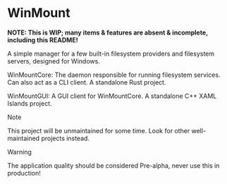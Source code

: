 # WinMount

**NOTE: This is WIP; many items & features are absent & incomplete, including this README!**

A simple manager for a few built-in filesystem providers and filesystem servers, designed for Windows.

WinMountCore: The daemon responsible for running filesystem services. Can also act as a CLI client. A standalone Rust project.

WinMountGUI: A GUI client for WinMountCore. A standalone C++ XAML Islands project.

> [!NOTE]
> This project will be unmaintained for some time. Look for other well-maintained projects instead.

> [!WARNING]
> The application quality should be considered Pre-alpha, never use this in production!